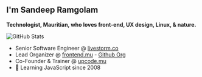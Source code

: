 ## I'm Sandeep Ramgolam

**Technologist, Mauritian, who loves front-end, UX design, Linux, & nature.**

![GitHub Stats](https://github-readme-stats.vercel.app/api?username=MrSunshyne&theme=dark&show_icons=true&hide_border=true&count_private=true)

- Senior Software Engineer @ [livestorm.co](https://livestorm.co)
- Lead Organizer @ [frontend.mu](https://frontend.mu) - [Github Org](https://github.com/frontendmu/)
- Co-Founder & Trainer @ [upcode.mu](https://upcode.mu)
- 🌱 Learning JavaScript since 2008
